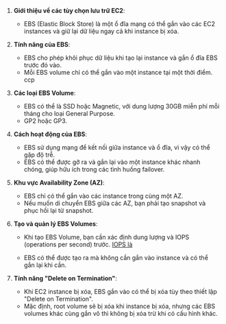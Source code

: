 
1. **Giới thiệu về các tùy chọn lưu trữ EC2**:
   - EBS (Elastic Block Store) là một ổ đĩa mạng có thể gắn vào các EC2 instances và giữ lại dữ liệu ngay cả khi instance bị xóa.

2. **Tính năng của EBS**:
   - EBS cho phép khôi phục dữ liệu khi tạo lại instance và gắn ổ đĩa EBS trước đó vào.
   - Mỗi EBS volume chỉ có thể gắn vào một instance tại một thời điểm. ccp 

3. **Các loại EBS Volume**:
   - EBS có thể là SSD hoặc Magnetic, với dung lượng 30GB miễn phí mỗi tháng cho loại General Purpose.
   -  GP2 hoặc GP3.

4. **Cách hoạt động của EBS**:
   - EBS sử dụng mạng để kết nối giữa instance và ổ đĩa, vì vậy có thể gặp độ trễ.
   - EBS có thể được gỡ ra và gắn lại vào một instance khác nhanh chóng, giúp hữu ích trong các tình huống failover.

5. **Khu vực Availability Zone (AZ)**:
   - EBS chỉ có thể gắn vào các instance trong cùng một AZ.
   - Nếu muốn di chuyển EBS giữa các AZ, bạn phải tạo snapshot và phục hồi lại từ snapshot.

6. **Tạo và quản lý EBS Volumes**: 
   - Khi tạo EBS Volume, bạn cần xác định dung lượng và IOPS (operations per second) trước. 
         [IOPS là ](../lý-thuyết-bên-lề/IOPS.md)

   - EBS có thể được tạo ra mà không cần gắn vào instance và có thể gắn lại khi cần.

7. **Tính năng "Delete on Termination"**:
   - Khi EC2 instance bị xóa, EBS gắn vào có thể bị xóa tùy theo thiết lập "Delete on Termination".
   - Mặc định, root volume sẽ bị xóa khi instance bị xóa, nhưng các EBS volumes khác cùng gắn vô thì không bị xóa trừ khi có cấu hình khác.

